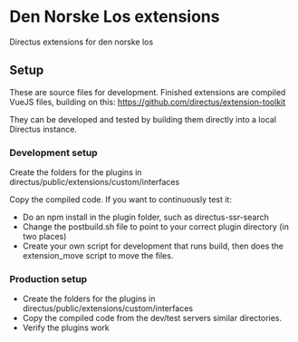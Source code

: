 # Den Norske Los extensions
Directus extensions for den norske los

## Setup
These are source files for development.
Finished extensions are compiled VueJS files, building on this: https://github.com/directus/extension-toolkit

They can be developed and tested by building them directly into a local Directus instance.

### Development setup
Create the folders for the plugins in directus/public/extensions/custom/interfaces

Copy the compiled code. If you want to continuously test it:

* Do an npm install in the plugin folder, such as directus-ssr-search
* Change the postbuild.sh file to point to your correct plugin directory (in two places)
* Create your own script for development that runs build, then does the extension_move script to move the files. 

### Production setup
* Create the folders for the plugins in directus/public/extensions/custom/interfaces
* Copy the compiled code from the dev/test servers similar directories. 
* Verify the plugins work
